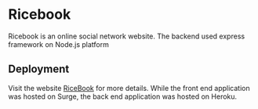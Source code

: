 # Ricebook
Ricebook is an online social network website. The backend used express framework on Node.js platform

## Deployment
Visit the website [RiceBook](https://ricebooklp.surge.sh) for more details. While the front end application was hosted on Surge, the back end application was hosted on Heroku.
